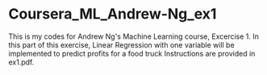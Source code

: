 # Coursera_ML_Andrew-Ng_ex1
This is my codes for Andrew Ng's Machine Learning course, Excercise 1.
In this part of this exercise, Linear Regression with one variable will be implemented to predict profits for a food truck
Instructions are provided in ex1.pdf.
